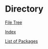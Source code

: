 Directory
=========

[File Tree](../../..)

[Index](../../../7/0/index.md)

[List of Packages](../../../1/3/0/list.md)
